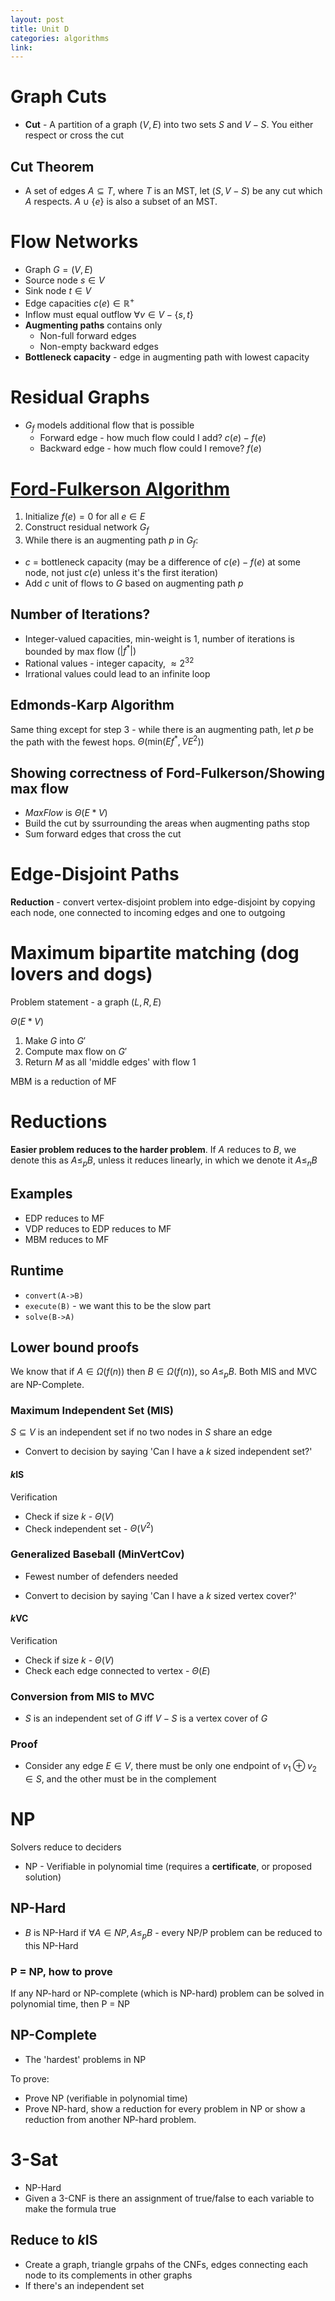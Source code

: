 ```yaml
---
layout: post
title: Unit D
categories: algorithms
link:
---
```


# Graph Cuts

- **Cut** - A partition of a graph $(V, E)$ into two sets $S$ and $V-S$. You either respect or cross the cut

## Cut Theorem

- A set of edges $A \subseteq T$, where $T$ is an MST, let $(S, V-S)$ be any cut which $A$ respects. $A \cup \{e\}$ is also a subset of an MST.

# Flow Networks

- Graph $G = (V, E)$
- Source node $s \in V$
- Sink node $t \in V$
- Edge capacities $c(e) \in \mathbb{R}^+$
- Inflow must equal outflow $\forall v \in V - \{s, t\}$
- **Augmenting paths** contains only
  - Non-full forward edges
  - Non-empty backward edges
- **Bottleneck capacity** - edge in augmenting path with lowest capacity

# Residual Graphs

- $G_f$ models additional flow that is possible
  - Forward edge - how much flow could I add? $c(e) - f(e)$
  - Backward edge - how much flow could I remove? $f(e)$

# [Ford-Fulkerson Algorithm](https://www.youtube.com/watch?v=Tl90tNtKvxs&ab_channel=MichaelSambol)

1. Initialize $f(e) = 0$ for all $e \in E$
2. Construct residual network $G_f$
3. While there is an augmenting path $p$ in $G_f$:

- $c$ = bottleneck capacity (may be a difference of $c(e) - f(e)$ at some node, not just $c(e)$ unless it's the first iteration)
- Add $c$ unit of flows to $G$ based on augmenting path $p$

## Number of Iterations?

- Integer-valued capacities, min-weight is 1, number of iterations is bounded by max flow ($|f^*|$)
- Rational values - integer capacity, $\approx 2^{32}$
- Irrational values could lead to an infinite loop

## Edmonds-Karp Algorithm

Same thing except for step 3 - while there is an augmenting path, let $p$ be the path with the fewest hops. $\Theta(\text{min}(Ef^*, VE^2))$

## Showing correctness of Ford-Fulkerson/Showing max flow

- $MaxFlow$ is $\Theta(E*V)$
- Build the cut by ssurrounding the areas when augmenting paths stop
- Sum forward edges that cross the cut

# Edge-Disjoint Paths

**Reduction** - convert vertex-disjoint problem into edge-disjoint by copying each node, one connected to incoming edges and one to outgoing

# Maximum bipartite matching (dog lovers and dogs)

Problem statement - a graph $(L, R, E)$

$\Theta(E*V)$

1. Make $G$ into $G'$
2. Compute max flow on $G'$
3. Return $M$ as all 'middle edges' with flow 1

MBM is a reduction of MF

# Reductions

**Easier problem reduces to the harder problem**. If $A$ reduces to $B$, we denote this as $A \le_p B$, unless it reduces linearly, in which we denote it $A \le_n B$

## Examples

- EDP reduces to MF
- VDP reduces to EDP reduces to MF
- MBM reduces to MF

## Runtime

- `convert(A->B)`
- `execute(B)` - we want this to be the slow part
- `solve(B->A)`

## Lower bound proofs

We know that if $A \in \Omega(f(n))$ then $B \in \Omega(f(n))$, so $A \le_p B$. Both MIS and MVC are NP-Complete.

### Maximum Independent Set (MIS)

$S \subseteq V$ is an independent set if no two nodes in $S$ share an edge

- Convert to decision by saying 'Can I have a $k$ sized independent set?'

#### $k$IS

Verification

- Check if size $k$ - $\Theta(V)$
- Check independent set - $\Theta(V^2)$

### Generalized Baseball (MinVertCov)

- Fewest number of defenders needed

* Convert to decision by saying 'Can I have a $k$ sized vertex cover?'

#### $k$VC

Verification

- Check if size $k$ - $\Theta(V)$
- Check each edge connected to vertex - $\Theta(E)$

### Conversion from MIS to MVC

- $S$ is an independent set of $G$ iff $V - S$ is a vertex cover of $G$

### Proof

- Consider any edge $E \in V$, there must be only one endpoint of $v_1 \oplus v_2 \in S$, and the other must be in the complement

# NP

Solvers reduce to deciders

- NP - Verifiable in polynomial time (requires a **certificate**, or proposed solution)

## NP-Hard

- $B$ is NP-Hard if $\forall A \in NP, A \le_p B$ - every NP/P problem can be reduced to this NP-Hard

### P = NP, how to prove

If any NP-hard or NP-complete (which is NP-hard) problem can be solved in polynomial time, then P = NP

## NP-Complete

- The 'hardest' problems in NP

To prove:

- Prove NP (verifiable in polynomial time)
- Prove NP-hard, show a reduction for every problem in NP or show a reduction from another NP-hard problem.

# 3-Sat 

* NP-Hard 
* Given a 3-CNF is there an assignment of true/false to each variable to make the formula true 

## Reduce to $k$IS 

* Create a graph, triangle grpahs of the CNFs, edges connecting each node to its complements in other graphs 
* If there's an independent set 